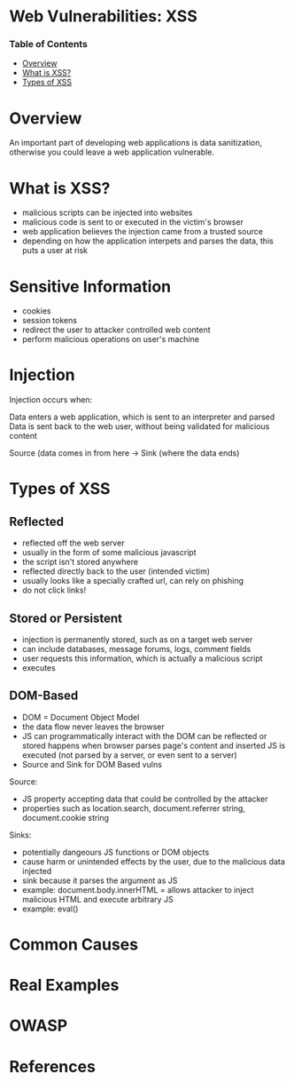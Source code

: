 # Web Vulnerabilities: XSS

### Table of Contents

- [Overview](#overview)
- [What is XSS?](#what-is-xss)
- [Types of XSS](#types-of-xss)

# Overview
An important part of developing web applications is data sanitization, otherwise you could leave a web application vulnerable.

# What is XSS?
- malicious scripts can be injected into websites
- malicious code is sent to or executed in the victim's browser
- web application believes the injection came from a trusted source
- depending on how the application interpets and parses the data, this puts a user at risk


# Sensitive Information
- cookies
- session tokens
- redirect the user to attacker controlled web content
- perform malicious operations on user's machine

# Injection

Injection occurs when:

Data enters a web application, which is sent to an interpreter and parsed
Data is sent back to the web user, without being validated for malicious content

Source (data comes in from here -> Sink (where the data ends)

# Types of XSS

## Reflected
- reflected off the web server
- usually in the form of some malicious javascript
- the script isn't stored anywhere
- reflected directly back to the user (intended victim)
- usually looks like a specially crafted url, can rely on phishing
- do not click links!

## Stored or Persistent
- injection is permanently stored, such as on a target web server
- can include databases, message forums, logs, comment fields
- user requests this information, which is actually a malicious script
- executes

## DOM-Based
- DOM = Document Object Model
- the data flow never leaves the browser
- JS can programmatically interact with the DOM
can be reflected or stored
happens when browser parses page's content and inserted JS is executed (not parsed by a server, or even sent to a server)
- Source and Sink for DOM Based vulns

Source:
- JS property accepting data that could be controlled by the attacker
- properties such as location.search, document.referrer string, document.cookie string

Sinks:
- potentially dangeours JS functions or DOM objects
- cause harm or unintended effects by the user, due to the malicious data injected
- sink because it parses the argument as JS
- example: document.body.innerHTML = allows attacker to inject malicious HTML and execute arbitrary JS
- example: eval()


# Common Causes

# Real Examples

# OWASP

# References
